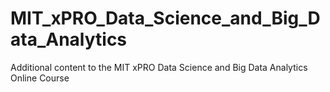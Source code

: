# MIT_xPRO_Data_Science_and_Big_Data_Analytics
Additional content to the MIT xPRO Data Science and Big Data Analytics Online Course
